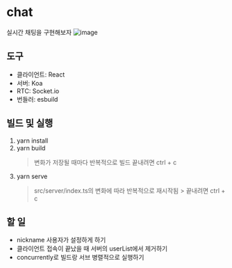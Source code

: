# chat

실시간 채팅을 구현해보자
![image](https://user-images.githubusercontent.com/44242823/172784048-380ec054-b18e-484c-87c6-2a97fda16d52.png)

## 도구

- 클라이언트: React
- 서버: Koa
- RTC: Socket.io
- 번들러: esbuild

## 빌드 및 실행

1. yarn install
2. yarn build
   > 변화가 저장될 때마다 반복적으로 빌드
   > 끝내려면 ctrl + c
3. yarn serve
   > src/server/index.ts의 변화에 따라 반복적으로 재시작됨 > 끝내려면 ctrl + c

## 할 일

- nickname 사용자가 설정하게 하기
- 클라이언트 접속이 끝났을 때 서버의 userList에서 제거하기
- concurrently로 빌드랑 서브 병렬적으로 실행하기
